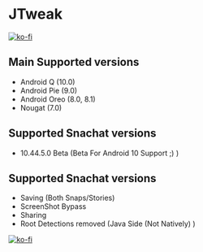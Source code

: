 # JTweak

[![ko-fi](https://www.ko-fi.com/img/githubbutton_sm.svg)](https://ko-fi.com/R6R11CS1Q)

## Main Supported versions

- Android Q (10.0)
- Android Pie (9.0)
- Android Oreo (8.0, 8.1) 
- Nougat (7.0)


## Supported Snachat versions

- 10.44.5.0 Beta (Beta For Android 10 Support ;) )

## Supported Snachat versions
- Saving (Both Snaps/Stories)
- ScreenShot Bypass
- Sharing
- Root Detections removed (Java Side (Not Natively) )

[![ko-fi](https://www.ko-fi.com/img/githubbutton_sm.svg)](https://ko-fi.com/R6R11CS1Q)
